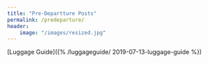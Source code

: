 ```yaml
---
title: "Pre-Departture Posts"
permalink: /predeparture/
header:
    image: "/images/resized.jpg"
---
```

[Luggage Guide]({% /luggageguide/ 2019-07-13-luggage-guide %})